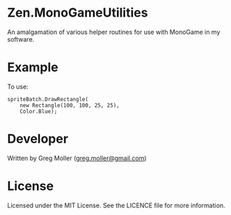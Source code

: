 # Zen.MonoGameUtilities

An amalgamation of various helper routines for use with MonoGame in my software.

# Example
To use:

    spriteBatch.DrawRectangle(
        new Rectangle(100, 100, 25, 25),
        Color.Blue);
    
# Developer
Written by Greg Moller (greg.moller@gmail.com)

# License
Licensed under the MIT License. See the LICENCE file for more information.
